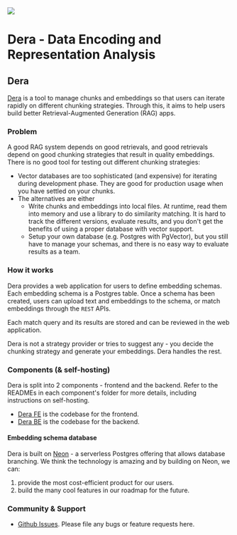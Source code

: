 <img src="https://avatars.githubusercontent.com/u/156977686?s=72&v=4">

# Dera - Data Encoding and Representation Analysis

## Dera
[Dera](https://getdera.com) is a tool to manage chunks and embeddings so that users can iterate rapidly on different chunking strategies. Through this, it aims to help users build better Retrieval-Augmented Generation (RAG) apps.

### Problem
A good RAG system depends on good retrievals, and good retrievals depend on good chunking strategies that result in quality embeddings. There is no good tool for testing out different chunking strategies:
  - Vector databases are too sophisticated (and expensive) for iterating during development phase. They are good for production usage when you have settled on your chunks.
  - The alternatives are either
    - Write chunks and embeddings into local files. At runtime, read them into memory and use a library to do similarity matching. It is hard to track the different versions, evaluate results, and you don't get the benefits of using a proper database with vector support.
    - Setup your own database (e.g. Postgres with PgVector), but you still have to manage your schemas, and there is no easy way to evaluate results as a team.

### How it works
Dera provides a web application for users to define embedding schemas. Each embedding schema is a Postgres table. Once a schema has been created, users can upload text and embeddings to the schema, or match embeddings through the `REST` APIs.

Each match query and its results are stored and can be reviewed in the web application.

Dera is not a strategy provider or tries to suggest any - you decide the chunking strategy and generate your embeddings. Dera handles the rest.

### Components (& self-hosting)
Dera is split into 2 components - frontend and the backend. Refer to the READMEs in each component's folder for more details, including instructions on self-hosting.
- [Dera FE](/dera-fe/) is the codebase for the frontend.
- [Dera BE](/dera-be/) is the codebase for the backend.

#### Embedding schema database
Dera is built on [Neon](https://neon.tech/) - a serverless Postgres offering that allows database branching. We think the technology is amazing and by building on Neon, we can:
1. provide the most cost-efficient product for our users.
2. build the many cool features in our roadmap for the future.

### Community & Support
- [Github Issues](https://github.com/getdera/dera/issues). Please file any bugs or feature requests here.
